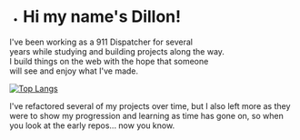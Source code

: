 - <h1>Hi my name's Dillon!</h1>
<p>I've been working as a 911 Dispatcher for several<br /> years while studying and building projects along the way.<br/>
I build things on the web with the hope that someone<br /> will see and enjoy what I've made.</p>

[![Top Langs](https://github-readme-stats.vercel.app/api/top-langs/?username=Dillonpw)](https://github.com/anuraghazra/github-readme-stats)

I've refactored several of my projects over time, but I also left more as they were to show my progression and learning as time has gone on, so when you look at the early repos... now you know.


<!---
Dillonpw/Dillonpw is a ✨ special ✨ repository because its `README.md` (this file) appears on your GitHub profile.
You can click the Preview link to take a look at your changes.
--->
